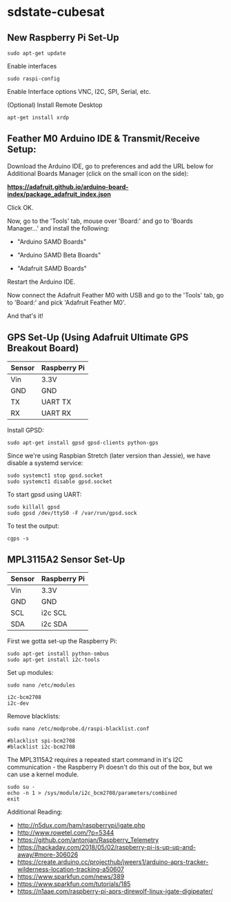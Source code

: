 # sdstate-cubesat

## New Raspberry Pi Set-Up

```
sudo apt-get update
```
Enable interfaces
```
sudo raspi-config
```
Enable Interface options VNC, I2C, SPI, Serial, etc.

(Optional) Install Remote Desktop
```
apt-get install xrdp
```

## Feather M0 Arduino IDE & Transmit/Receive Setup:
Download the Arduino IDE, go to preferences and add the URL below for Additional Boards Manager (click on the small icon on the side):

__https://adafruit.github.io/arduino-board-index/package_adafruit_index.json__

Click OK.

Now, go to the 'Tools' tab, mouse over 'Board:' and go to 'Boards Manager...' and install the following:

* "Arduino SAMD Boards"

* "Arduino SAMD Beta Boards"

* "Adafruit SAMD Boards"

Restart the Arduino IDE.

Now connect the Adafruit Feather M0 with USB and go to the 'Tools' tab, go to 'Board:' and pick 'Adafruit Feather M0'.

And that's it!

## GPS Set-Up (Using Adafruit Ultimate GPS Breakout Board)
|Sensor   |Raspberry Pi  |
|---------|--------------|
|Vin      | 3.3V         |
|GND      | GND          |
|TX       | UART  TX     |
|RX       | UART  RX     |


Install GPSD:
```
sudo apt-get install gpsd gpsd-clients python-gps
```
Since we're using Raspbian Stretch (later version than Jessie), we have disable a systemd service:
```
sudo systemct1 stop gpsd.socket
sudo systemct1 disable gpsd.socket
```
To start gpsd using UART:
```
sudo killall gpsd
sudo gpsd /dev/ttyS0 -F /var/run/gpsd.sock
```
To test the output:
```
cgps -s
```

## MPL3115A2 Sensor Set-Up

|Sensor   |Raspberry Pi  |
|---------|--------------|
|Vin      | 3.3V         |
|GND      | GND          |
|SCL      | i2c SCL      |
|SDA      | i2c SDA      |

First we gotta set-up the Raspberry Pi:
```
sudo apt-get install python-smbus
sudo apt-get install i2c-tools
```
Set up modules:
```
sudo nano /etc/modules

i2c-bcm2708
i2c-dev
```
Remove blacklists:
```
sudo nano /etc/modprobe.d/raspi-blacklist.conf

#blacklist spi-bcm2708
#blacklist i2c-bcm2708
```
The MPL3115A2 requires a repeated start command in it's I2C communication - the Raspberry Pi doesn't do this out of the box, but we can use a kernel module.
```
sudo su -
echo -n 1 > /sys/module/i2c_bcm2708/parameters/combined
exit
```


Additional Reading:
- http://n5dux.com/ham/raspberrypi/igate.php
- http://www.rowetel.com/?p=5344
- https://github.com/antonjan/Raspberry_Telemetry
- https://hackaday.com/2018/05/02/raspberry-pi-is-up-up-and-away/#more-306026
- https://create.arduino.cc/projecthub/jweers1/arduino-aprs-tracker-wilderness-location-tracking-a50607
- https://www.sparkfun.com/news/389
- https://www.sparkfun.com/tutorials/185
- https://n1aae.com/raspberry-pi-aprs-direwolf-linux-igate-digipeater/

